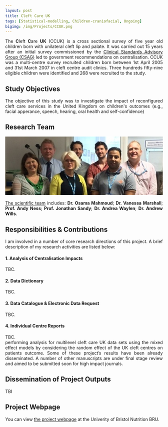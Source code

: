 ```yaml
---
layout: post
title: Cleft Care UK
tags: [Statistical-modelling, Children-craniofacial, Ongoing]
bigimg: /img/Projects/CCUK.png
---
```

<p align="justify">
The <strong>C</strong>left <strong>C</strong>are <strong>UK</strong> (CCUK) is a cross sectional survey of five year old children born with unilateral cleft lip and palate. It was carried out 15 years after an initial survey commissioned by the <a href="https://www.ncbi.nlm.nih.gov/pubmed/9547971" target="_blank">Clinical Standards Advisory Group (CSAG)</a> led to government recommendations on centralisation. CCUK was a multi-centre survey recruited children born between 1st April 2005 and 31st March 2007 in cleft centre audit clinics. Three hundreds fifty-nine eligible children were identified and 268 were recruited to the study.
</p>

## Study Objectives
<p align="justify">
The objective of this study was to investigate the impact of reconfigured cleft care services in the United Kingdom on children's outcomes (e.g., facial apperance, speech, hearing, oral health and self-confidence)
</p>

## Research Team
<img src="/img/Projects/CCUK_scientific_group.jpg" width="680">
<p align="justify">
<a href="http://www.uhbristol.nhs.uk/research-innovation/our-research/bristol-nutrition-bru/cleft-care-uk/contact-us/" target="_blank">The scientific team</a> includes: <strong>Dr. Osama Mahmoud</strong>; <strong>Dr. Vanessa Marshall</strong>; <strong>Prof. Andy Ness</strong>; <strong>Prof. Jonathan Sandy</strong>; <strong>Dr. Andrea Waylen</strong>; <strong>Dr. Andrew Wills</strong>.
</p>

## Responsibilities & Contributions
<p align="justify">
I am involved in a number of core research directions of this project. A brief description of my research activities are listed below:
</p>

#### 1. Analysis of Centralisation Impacts
TBC.

#### 2. Data Dictionary
TBC.

#### 3. Data Catalogue & Electronic Data Request
TBC.

#### 4. Individual Centre Reports
<p align="justify">
TBC.<br>
performing analysis for multilevel cleft care UK data sets using the mixed effect models by considering the random effect of the UK cleft centres on patients outcome. Some of these
project’s results have been already disseminated. A number of other manuscripts are under final stage review and aimed to be submitted soon for high impact journals.
</p>

## Dissemination of Project Outputs
TBI

## Project Webpage
<p align="justify">
You can view <a href="http://www.uhbristol.nhs.uk/research-innovation/our-research/bristol-nutrition-bru/cleft-care-uk/" target="_blank">the project webpage</a> at the Univerity of Bristol Nutrition BRU.
</p>
